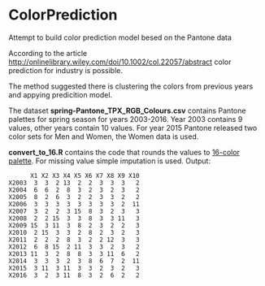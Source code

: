# ColorPrediction
Attempt to build color prediction model besed on the Pantone data

According to the article http://onlinelibrary.wiley.com/doi/10.1002/col.22057/abstract
color prediction for industry is possible.

The method suggested there is clustering the colors from previous years and appying predicition model.


The dataset **spring-Pantone_TPX_RGB_Colours.csv** contains Pantone palettes for spring season for years 2003-2016. Year 2003 contains 9 values, other years contain 10 values. For year 2015 Pantone released two color sets for Men and Women, the Women data is used.

**convert_to_16.R** contains the code that rounds the values to [16-color palette](http://www.december.com/html/spec/color16codes.html). For missing value simple imputation is used.
Output:
```
      X1 X2 X3 X4 X5 X6 X7 X8 X9 X10
X2003  3  3  2 13  2  2  3  3  3   2
X2004  6  6  2  8  3  2  3  2  3   2
X2005  8  2  6  3  2  2  3  3  2   2
X2006  3  3  3  3  3  3  3  3  2  11
X2007  3  2  2  3 15  8  3  2  3   3
X2008  2  2 15  3  3  8  3  3 11   3
X2009 15  3 11  3  8  2  3  2  2   3
X2010  2 15  3  3  2  8  2  3  2   3
X2011  2  2  2  8  3  2  2 12  3   3
X2012  6  8 15  2 11  3  3  2  3   2
X2013 11  3  2  8  8  3  3 11  6   2
X2014  3  3  3  2  3  8  6  7  2  11
X2015  3 11  3 11  3  3  2  3  2   3
X2016  3  2  3 11  8  3  2  6  2   2
```


